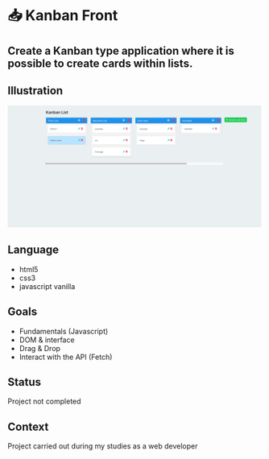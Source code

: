 # :inbox_tray: Kanban Front 

## Create a Kanban type application where it is possible to create cards within lists.

## Illustration
![app-illustration](./assets/image/screenshot.png)

## Language
- html5
- css3
- javascript vanilla

## Goals 
- Fundamentals (Javascript)
- DOM & interface
- Drag & Drop
- Interact with the API (Fetch)

## Status
Project not completed

## Context
Project carried out during my studies as a web developer